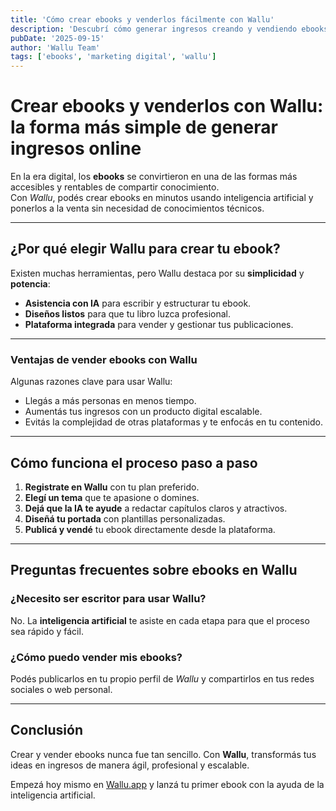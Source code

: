 ```yaml
---
title: 'Cómo crear ebooks y venderlos fácilmente con Wallu'
description: 'Descubrí cómo generar ingresos creando y vendiendo ebooks con inteligencia artificial en Wallu de manera simple y rápida.'
pubDate: '2025-09-15'
author: 'Wallu Team'
tags: ['ebooks', 'marketing digital', 'wallu']
---
```


# Crear ebooks y venderlos con Wallu: la forma más simple de generar ingresos online

En la era digital, los **ebooks** se convirtieron en una de las formas más accesibles y rentables de compartir conocimiento.  
Con *Wallu*, podés crear ebooks en minutos usando inteligencia artificial y ponerlos a la venta sin necesidad de conocimientos técnicos.  

---

## ¿Por qué elegir Wallu para crear tu ebook?

Existen muchas herramientas, pero Wallu destaca por su **simplicidad** y **potencia**:

- **Asistencia con IA** para escribir y estructurar tu ebook.  
- **Diseños listos** para que tu libro luzca profesional.  
- **Plataforma integrada** para vender y gestionar tus publicaciones.  

---

### Ventajas de vender ebooks con Wallu

Algunas razones clave para usar Wallu:  

- Llegás a más personas en menos tiempo.  
- Aumentás tus ingresos con un producto digital escalable.  
- Evitás la complejidad de otras plataformas y te enfocás en tu contenido.  

---

## Cómo funciona el proceso paso a paso

1. **Registrate en Wallu** con tu plan preferido.  
2. **Elegí un tema** que te apasione o domines.  
3. **Dejá que la IA te ayude** a redactar capítulos claros y atractivos.  
4. **Diseñá tu portada** con plantillas personalizadas.  
5. **Publicá y vendé** tu ebook directamente desde la plataforma.  

---

## Preguntas frecuentes sobre ebooks en Wallu

### ¿Necesito ser escritor para usar Wallu?

No. La **inteligencia artificial** te asiste en cada etapa para que el proceso sea rápido y fácil.

### ¿Cómo puedo vender mis ebooks?

Podés publicarlos en tu propio perfil de *Wallu* y compartirlos en tus redes sociales o web personal.  

---

## Conclusión

Crear y vender ebooks nunca fue tan sencillo. Con **Wallu**, transformás tus ideas en ingresos de manera ágil, profesional y escalable.  

Empezá hoy mismo en [Wallu.app](https://wallu.app) y lanzá tu primer ebook con la ayuda de la inteligencia artificial.

